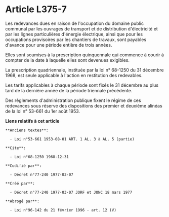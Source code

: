 # Article L375-7

Les redevances dues en raison de l'occupation du domaine public communal par les ouvrages de transport et de distribution
d'électricité et par les lignes particulières d'énergie électrique, ainsi que pour les occupations provisoires par les
chantiers de travaux, sont payables d'avance pour une période entière de trois années.

Elles sont soumises à la prescription quinquennale qui commence à courir à compter de la date à laquelle elles sont devenues
exigibles.

La prescription quadriennale, instituée par la loi n° 68-1250 du 31 décembre 1968, est seule applicable à l'action en
restitution des redevables.

Les tarifs applicables à chaque période sont fixés le 31 décembre au plus tard de la dernière année de la période triennale
précédente.

Des règlements d'administration publique fixent le régime de ces redevances sous réserve des dispositions des premier et
deuxième alinéas de la loi n° 53-661 du 1er août 1953.

**Liens relatifs à cet article**

	**Anciens textes**:

	  - Loi n°53-661 1953-08-01 ART. 1 AL. 3 à AL. 5 (partie)

	**Cite**:

	  - Loi n°68-1250 1968-12-31

	**Codifié par**:

	  - Décret n°77-240 1977-03-07

	**Créé par**:

	  - Décret n°77-240 1977-03-07 JORF et JONC 18 mars 1977

	**Abrogé par**:

	  - Loi n°96-142 du 21 février 1996 - art. 12 (V)
